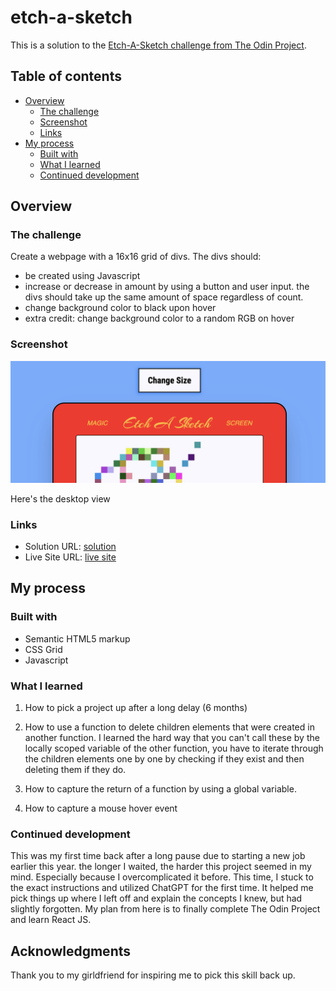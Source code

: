 # etch-a-sketch

This is a solution to the [Etch-A-Sketch challenge from The Odin Project](https://www.theodinproject.com/lessons/foundations-etch-a-sketch).

## Table of contents

- [Overview](#overview)
  - [The challenge](#the-challenge)
  - [Screenshot](#screenshot)
  - [Links](#links)
- [My process](#my-process)
  - [Built with](#built-with)
  - [What I learned](#what-i-learned)
  - [Continued development](#continued-development)

## Overview

### The challenge

Create a webpage with a 16x16 grid of divs. The divs should:

- be created using Javascript
- increase or decrease in amount by using a button and user input. the divs should take up the same amount of space regardless of count. 
- change background color to black upon hover
- extra credit: change background color to a random RGB on hover

### Screenshot

![](images/pic.png)

Here's the desktop view

### Links

- Solution URL: [solution](https://github.com/importvince/etch-a-sketch)
- Live Site URL: [live site](https://importvince.github.io/etch-a-sketch/)

## My process

### Built with

- Semantic HTML5 markup
- CSS Grid
- Javascript

### What I learned

1. How to pick a project up after a long delay (6 months)

2. How to use a function to delete children elements that were created in another function. I learned the hard way that you can't call these by the locally scoped variable of the other function, you have to iterate through the children elements one by one by checking if they exist and then deleting them if they do. 

3. How to capture the return of a function by using a global variable. 

4. How to capture a mouse hover event


### Continued development

This was my first time back after a long pause due to starting a new job earlier this year. the longer I waited, the harder this project seemed in my mind. Especially because I overcomplicated it before. This time, I stuck to the exact instructions and utilized ChatGPT for the first time. It helped me pick things up where I left off and explain the concepts I knew, but had slightly forgotten. My plan from here is to finally complete The Odin Project and learn React JS. 

## Acknowledgments

Thank you to my girldfriend for inspiring me to pick this skill back up. 

